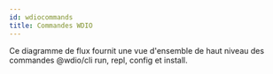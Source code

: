 ```yaml
---
id: wdiocommands
title: Commandes WDIO
---
```

Ce diagramme de flux fournit une vue d'ensemble de haut niveau des commandes @wdio/cli run, repl, config et install.

<CreateFlowcharts id='wdiocommands' />